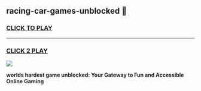 
## racing-car-games-unblocked 👋
<h3>
<a href="https://premium.freeplayer.one?title=racing-car-games-unblocked&ref=14F">CLICK TO PLAY</a></h3>
<hr>

<h3>
<a href="https://premium.freeplayer.one?title=racing-car-games-unblocked&ref=14F">CLICK 2 PLAY</a>
  
</h3>

<a href="https://premium.freeplayer.one?title=racing-car-games-unblocked&ref=12F/"><img src="https://clearcache.store/games.png"></a>


**worlds hardest game unblocked: Your Gateway to Fun and Accessible Online Gaming**
